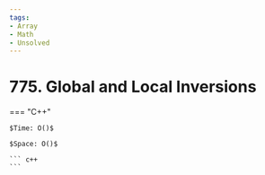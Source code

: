 ```yaml
---
tags:
- Array
- Math
- Unsolved
---
```



# 775. Global and Local Inversions

=== "C++"

    $Time: O()$

    $Space: O()$

    ``` c++
    ```